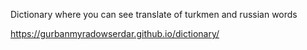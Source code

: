 Dictionary where you can see translate of turkmen and russian words

https://gurbanmyradowserdar.github.io/dictionary/
